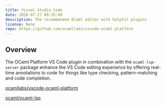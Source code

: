 ```yaml
---
title: Visual Studio Code 
date: 2020-07-27 09:35:49
description: The recommended OCaml editor with helpful plugins
license: None
repo: https://github.com/ocamllabs/vscode-ocaml-platform
---
```


## Overview

The OCaml Platform VS Code plugin in combination with the `ocaml-lsp-server` package enhance the VS Code editing experience by offering real-time annotations to code for things like type checking, pattern-matching and code completion. 

[ocamllabs/vscode-ocaml-platform](https://github.com/ocamllabs/vscode-ocaml-platform)

[ocaml/ocaml-lsp](https://github.com/ocaml/ocaml-lsp)
